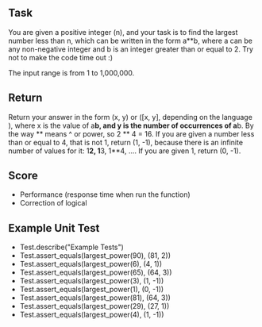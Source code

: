 ## Task

You are given a positive integer (n), and your task is to find the largest number less than n, which can be written in the form a**b, where a can be any non-negative integer and b is an integer greater than or equal to 2. Try not to make the code time out :)

The input range is from 1 to 1,000,000.

## Return

Return your answer in the form (x, y) or ([x, y], depending on the language ), where x is the value of a**b, and y is the number of occurrences of a**b. By the way ** means ^ or power, so 2 ** 4 = 16. If you are given a number less than or equal to 4, that is not 1, return (1, -1), because there is an infinite number of values for it: 1**2, 1**3, 1**4, .... If you are given 1, return (0, -1).


## Score
- Performance (response time when run the function)
- Correction of logical


## Example Unit Test

- Test.describe("Example Tests")
- Test.assert_equals(largest_power(90), (81, 2))
- Test.assert_equals(largest_power(6), (4, 1))
- Test.assert_equals(largest_power(65), (64, 3))
- Test.assert_equals(largest_power(3), (1, -1))
- Test.assert_equals(largest_power(1), (0, -1))
- Test.assert_equals(largest_power(81), (64, 3))
- Test.assert_equals(largest_power(29), (27, 1))
- Test.assert_equals(largest_power(4), (1, -1))
